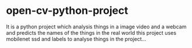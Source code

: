 # open-cv-python-project
It is a python project which analysis things in a image video and a webcam and predicts the names of the things in the real world this project uses mobilenet ssd and labels to analyse things in the project...

